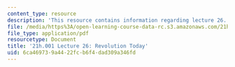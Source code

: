 ```yaml
---
content_type: resource
description: 'This resource contains information regarding lecture 26. '
file: /media/https%3A/open-learning-course-data-rc.s3.amazonaws.com/21h-001-how-to-stage-a-revolution-fall-2013/6ca469739a4422fcb6f4dad309a346fd_MIT21H_001F13_lec_26.pdf
file_type: application/pdf
resourcetype: Document
title: '21h.001 Lecture 26: Revolution Today'
uid: 6ca46973-9a44-22fc-b6f4-dad309a346fd
---
```


